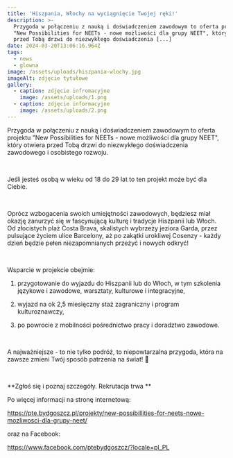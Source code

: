 ```yaml
---
title: 'Hiszpania, Włochy na wyciągnięcie Twojej ręki!'
description: >-
  Przygoda w połączeniu z nauką i doświadczeniem zawodowym to oferta projektu
  "New Possibilities for NEETs - nowe możliwości dla grupy NEET", który otwiera
  przed Tobą drzwi do niezwykłego doświadczenia [...]
date: 2024-03-20T13:06:16.964Z
tags:
  - news
  - glowna
image: /assets/uploads/hiszpania-wlochy.jpg
imageAlt: zdjęcie tytułowe
gallery:
  - caption: zdjęcie infromacyjne
    image: /assets/uploads/1.png
  - caption: zdjęcie informacyjne
    image: /assets/uploads/2.png
---
```





Przygoda w połączeniu z nauką i doświadczeniem zawodowym to oferta projektu "New Possibilities for NEETs - nowe możliwości dla grupy NEET", który otwiera przed Tobą drzwi do niezwykłego doświadczenia zawodowego i osobistego rozwoju. 

<br>

Jeśli jesteś osobą w wieku od 18 do 29 lat to ten projekt może być dla Ciebie. 

<br>





Oprócz wzbogacenia swoich umiejętności zawodowych, będziesz miał okazję zanurzyć się w fascynującą kulturę i tradycje Hiszpanii lub Włoch. Od złocistych plaż Costa Brava, skalistych wybrzeży jeziora Garda, przez pulsujące życiem ulice Barcelony, aż po zakątki urokliwej Cosenzy - każdy dzień będzie pełen niezapomnianych przeżyć i nowych odkryć! 

<br>



Wsparcie w projekcie obejmie:

1.	przygotowanie do wyjazdu do Hiszpanii lub do Włoch, w tym szkolenia językowe i zawodowe, warsztaty, kulturowe i integracyjne,

2.	wyjazd na ok 2,5 miesięczny staż zagraniczny i program kulturoznawczy,

3.	po powrocie z mobilności pośrednictwo pracy i doradztwo zawodowe.

<br>





A najważniejsze - to nie tylko podróż, to niepowtarzalna przygoda, która na zawsze zmieni Twój sposób patrzenia na świat! 🌟

<br>





**Zgłoś się i poznaj szczegóły. Rekrutacja trwa **



Po więcej informacji na stronę internetową:

<https://pte.bydgoszcz.pl/projekty/new-possibillities-for-neets-nowe-mozliwosci-dla-grupy-neet/>





oraz na Facebook:

<https://www.facebook.com/ptebydgoszcz/?locale=pl_PL>
